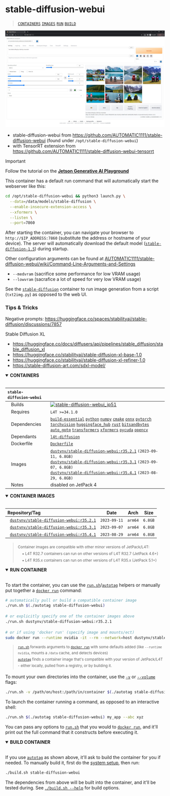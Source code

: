 # stable-diffusion-webui

> [`CONTAINERS`](#user-content-containers) [`IMAGES`](#user-content-images) [`RUN`](#user-content-run) [`BUILD`](#user-content-build)


![two robots sitting by a lake by a mountain](/docs/images/diffusion_webui.jpg)

* stable-diffusion-webui from https://github.com/AUTOMATIC1111/stable-diffusion-webui (found under `/opt/stable-diffusion-webui`)
* with TensorRT extension from https://github.com/AUTOMATIC1111/stable-diffusion-webui-tensorrt 

> [!IMPORTANT]  
> Follow the tutorial on the [**Jetson Generative AI Playground**](https://nvidia-ai-iot.github.io/jetson-generative-ai-playground/tutorial_diffusion.html)

This container has a default run command that will automatically start the webserver like this:

```bash
cd /opt/stable-diffusion-webui && python3 launch.py \
  --data=/data/models/stable-diffusion \
  --enable-insecure-extension-access \
  --xformers \
  --listen \
  --port=7860
```

After starting the container, you can navigate your browser to `http://$IP_ADDRESS:7860` (substitute the address or hostname of your device).  The server will automatically download the default model ([`stable-diffusion-1.5`](https://huggingface.co/runwayml/stable-diffusion-v1-5)) during startup.

Other configuration arguments can be found at [AUTOMATIC1111/stable-diffusion-webui/wiki/Command-Line-Arguments-and-Settings](https://github.com/AUTOMATIC1111/stable-diffusion-webui/wiki/Command-Line-Arguments-and-Settings)

* `--medvram` (sacrifice some performance for low VRAM usage)
* `--lowvram` (sacrafice a lot of speed for very low VRAM usage)

See the [`stable-diffusion`](/packages/diffusion/stable-diffusion) container to run image generation from a script (`txt2img.py`) as opposed to the web UI. 

### Tips & Tricks

Negative prompts:  https://huggingface.co/spaces/stabilityai/stable-diffusion/discussions/7857

Stable Diffusion XL
  * https://huggingface.co/docs/diffusers/api/pipelines/stable_diffusion/stable_diffusion_xl
  * https://huggingface.co/stabilityai/stable-diffusion-xl-base-1.0
  * https://huggingface.co/stabilityai/stable-diffusion-xl-refiner-1.0
  * https://stable-diffusion-art.com/sdxl-model/
<details open>
<summary><b><a id="containers">CONTAINERS</a></b></summary>
<br>

| **`stable-diffusion-webui`** | |
| :-- | :-- |
| &nbsp;&nbsp;&nbsp;Builds | [![`stable-diffusion-webui_jp51`](https://img.shields.io/github/actions/workflow/status/dusty-nv/jetson-containers/stable-diffusion-webui_jp51.yml?label=stable-diffusion-webui:jp51)](https://github.com/dusty-nv/jetson-containers/actions/workflows/stable-diffusion-webui_jp51.yml) |
| &nbsp;&nbsp;&nbsp;Requires | `L4T >=34.1.0` |
| &nbsp;&nbsp;&nbsp;Dependencies | [`build-essential`](/packages/build-essential) [`python`](/packages/python) [`numpy`](/packages/numpy) [`cmake`](/packages/cmake/cmake_pip) [`onnx`](/packages/onnx) [`pytorch`](/packages/pytorch) [`torchvision`](/packages/pytorch/torchvision) [`huggingface_hub`](/packages/llm/huggingface_hub) [`rust`](/packages/rust) [`bitsandbytes`](/packages/llm/bitsandbytes) [`auto_gptq`](/packages/llm/auto_gptq) [`transformers`](/packages/llm/transformers) [`xformers`](/packages/llm/xformers) [`pycuda`](/packages/pycuda) [`opencv`](/packages/opencv) |
| &nbsp;&nbsp;&nbsp;Dependants | [`l4t-diffusion`](/packages/l4t/l4t-diffusion) |
| &nbsp;&nbsp;&nbsp;Dockerfile | [`Dockerfile`](Dockerfile) |
| &nbsp;&nbsp;&nbsp;Images | [`dustynv/stable-diffusion-webui:r35.2.1`](https://hub.docker.com/r/dustynv/stable-diffusion-webui/tags) `(2023-09-11, 6.8GB)`<br>[`dustynv/stable-diffusion-webui:r35.3.1`](https://hub.docker.com/r/dustynv/stable-diffusion-webui/tags) `(2023-09-07, 6.8GB)`<br>[`dustynv/stable-diffusion-webui:r35.4.1`](https://hub.docker.com/r/dustynv/stable-diffusion-webui/tags) `(2023-08-29, 6.8GB)` |
| &nbsp;&nbsp;&nbsp;Notes | disabled on JetPack 4 |

</details>

<details open>
<summary><b><a id="images">CONTAINER IMAGES</a></b></summary>
<br>

| Repository/Tag | Date | Arch | Size |
| :-- | :--: | :--: | :--: |
| &nbsp;&nbsp;[`dustynv/stable-diffusion-webui:r35.2.1`](https://hub.docker.com/r/dustynv/stable-diffusion-webui/tags) | `2023-09-11` | `arm64` | `6.8GB` |
| &nbsp;&nbsp;[`dustynv/stable-diffusion-webui:r35.3.1`](https://hub.docker.com/r/dustynv/stable-diffusion-webui/tags) | `2023-09-07` | `arm64` | `6.8GB` |
| &nbsp;&nbsp;[`dustynv/stable-diffusion-webui:r35.4.1`](https://hub.docker.com/r/dustynv/stable-diffusion-webui/tags) | `2023-08-29` | `arm64` | `6.8GB` |

> <sub>Container images are compatible with other minor versions of JetPack/L4T:</sub><br>
> <sub>&nbsp;&nbsp;&nbsp;&nbsp;• L4T R32.7 containers can run on other versions of L4T R32.7 (JetPack 4.6+)</sub><br>
> <sub>&nbsp;&nbsp;&nbsp;&nbsp;• L4T R35.x containers can run on other versions of L4T R35.x (JetPack 5.1+)</sub><br>
</details>

<details open>
<summary><b><a id="run">RUN CONTAINER</a></b></summary>
<br>

To start the container, you can use the [`run.sh`](/docs/run.md)/[`autotag`](/docs/run.md#autotag) helpers or manually put together a [`docker run`](https://docs.docker.com/engine/reference/commandline/run/) command:
```bash
# automatically pull or build a compatible container image
./run.sh $(./autotag stable-diffusion-webui)

# or explicitly specify one of the container images above
./run.sh dustynv/stable-diffusion-webui:r35.2.1

# or if using 'docker run' (specify image and mounts/ect)
sudo docker run --runtime nvidia -it --rm --network=host dustynv/stable-diffusion-webui:r35.2.1
```
> <sup>[`run.sh`](/docs/run.md) forwards arguments to [`docker run`](https://docs.docker.com/engine/reference/commandline/run/) with some defaults added (like `--runtime nvidia`, mounts a `/data` cache, and detects devices)</sup><br>
> <sup>[`autotag`](/docs/run.md#autotag) finds a container image that's compatible with your version of JetPack/L4T - either locally, pulled from a registry, or by building it.</sup>

To mount your own directories into the container, use the [`-v`](https://docs.docker.com/engine/reference/commandline/run/#volume) or [`--volume`](https://docs.docker.com/engine/reference/commandline/run/#volume) flags:
```bash
./run.sh -v /path/on/host:/path/in/container $(./autotag stable-diffusion-webui)
```
To launch the container running a command, as opposed to an interactive shell:
```bash
./run.sh $(./autotag stable-diffusion-webui) my_app --abc xyz
```
You can pass any options to [`run.sh`](/docs/run.md) that you would to [`docker run`](https://docs.docker.com/engine/reference/commandline/run/), and it'll print out the full command that it constructs before executing it.
</details>
<details open>
<summary><b><a id="build">BUILD CONTAINER</b></summary>
<br>

If you use [`autotag`](/docs/run.md#autotag) as shown above, it'll ask to build the container for you if needed.  To manually build it, first do the [system setup](/docs/setup.md), then run:
```bash
./build.sh stable-diffusion-webui
```
The dependencies from above will be built into the container, and it'll be tested during.  See [`./build.sh --help`](/jetson_containers/build.py) for build options.
</details>
